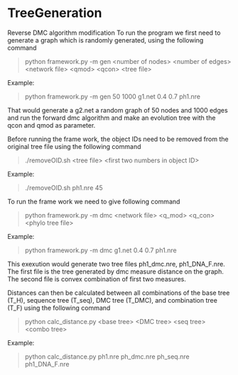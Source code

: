 TreeGeneration
==============

Reverse DMC algorithm modification
To run the program we first need to 
generate a graph which is randomly 
generated, using the following command 

>python framework.py -m gen \<number of nodes\> \<number of edges\>\<network file\>  \<qmod\> \<qcon\> \<tree file\> 

Example: 

>python framework.py -m gen 50 1000  g1.net 0.4 0.7 ph1.nre

That would generate a g2.net a random graph of 50 nodes
and 1000 edges and run the forward dmc algorithm and make 
an evolution tree with the qcon and qmod as parameter. 

Before running the frame work, the object IDs need to be removed
from the original tree file using the following command

>./removeOID.sh \<tree file\> \<first two numbers in object ID\>

Example:

>./removeOID.sh ph1.nre 45

To run the frame work we need to give following command 

>python framework.py -m dmc \<network file\> \<q_mod\> \<q_con\> \<phylo tree file\>

Example: 

>python framework.py -m dmc g1.net 0.4 0.7 ph1.nre

This exexution would generate two tree files ph1\_dmc.nre,
ph1\_DNA\_F.nre. The first file is the tree generated by dmc measure
distance on the graph. The second file is convex combination 
of first two measures. 


Distances can then be calculated between all combinations of the base tree (T\_H),
sequence tree (T\_seq), DMC tree (T\_DMC), and combination tree (T\_F)
using the following command

>python calc\_distance.py \<base tree\> \<DMC tree\> \<seq tree\> \<combo tree\>

Example:

>python calc\_distance.py ph1.nre ph\_dmc.nre ph\_seq.nre ph1\_DNA\_F.nre



